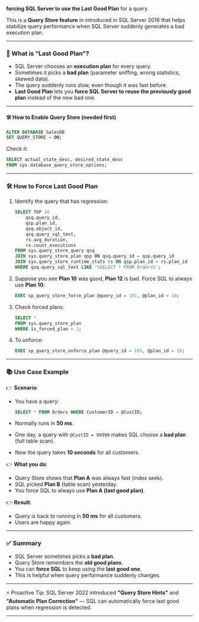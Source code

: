 **forcing SQL Server to use the Last Good Plan** for a query. 

This is a **Query Store feature** in introduced in SQL Server 2016 that helps stabilize query performance when SQL Server suddenly generates a bad execution plan.

---

### 🔎 What is “Last Good Plan”?

* SQL Server chooses an **execution plan** for every query.
* Sometimes it picks a **bad plan** (parameter sniffing, wrong statistics, skewed data).
* The query suddenly runs slow, even though it was fast before.
* **Last Good Plan** lets you **force SQL Server to reuse the previously good plan** instead of the new bad one.

---

#### 🛠 How to Enable Query Store (needed first)

```sql
ALTER DATABASE SalesDB 
SET QUERY_STORE = ON;
```

Check it:

```sql
SELECT actual_state_desc, desired_state_desc
FROM sys.database_query_store_options;
```

---

### 🛠 How to Force Last Good Plan

1. Identify the query that has regression:

   ```sql
   SELECT TOP 10 
       qsq.query_id, 
       qsp.plan_id, 
       qsq.object_id, 
       qsq.query_sql_text,
       rs.avg_duration, 
       rs.count_executions
   FROM sys.query_store_query qsq
   JOIN sys.query_store_plan qsp ON qsq.query_id = qsp.query_id
   JOIN sys.query_store_runtime_stats rs ON qsp.plan_id = rs.plan_id
   WHERE qsq.query_sql_text LIKE '%SELECT * FROM Orders%';
   ```

2. Suppose you see **Plan 10** was good, **Plan 12** is bad.
   Force SQL to always use **Plan 10**:

   ```sql
   EXEC sp_query_store_force_plan @query_id = 101, @plan_id = 10;
   ```

3. Check forced plans:

   ```sql
   SELECT * 
   FROM sys.query_store_plan 
   WHERE is_forced_plan = 1;
   ```

4. To unforce:

   ```sql
   EXEC sp_query_store_unforce_plan @query_id = 101, @plan_id = 10;
   ```

---

### 📚 Use Case Example 

👉 **Scenario**:

* You have a query:

  ```sql
  SELECT * FROM Orders WHERE CustomerID = @CustID;
  ```
* Normally runs in **50 ms**.
* One day, a query with `@CustID = 99999` makes SQL choose a **bad plan** (full table scan).
* Now the query takes **10 seconds** for all customers.

👉 **What you do**:

* Query Store shows that **Plan A** was always fast (index seek).
* SQL picked **Plan B** (table scan) yesterday.
* You force SQL to always use **Plan A (last good plan)**.

👉 **Result**:

* Query is back to running in **50 ms** for all customers.
* Users are happy again.

---

### ✅ Summary 

* SQL Server sometimes picks a **bad plan**.
* Query Store remembers the **old good plans**.
* You can **force SQL** to keep using the **last good one**.
* This is helpful when query performance suddenly changes.

---

⚡ Proactive Tip:
SQL Server 2022 introduced **"Query Store Hints"** and **"Automatic Plan Correction"** — SQL can automatically force last good plans when regression is detected.

---
